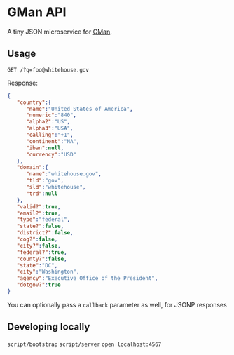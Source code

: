 # GMan API

A tiny JSON microservice for [GMan](https://github.com/benbalter/gman).

## Usage

`GET /?q=foo@whitehouse.gov`

Response:

```json
{
   "country":{
      "name":"United States of America",
      "numeric":"840",
      "alpha2":"US",
      "alpha3":"USA",
      "calling":"+1",
      "continent":"NA",
      "iban":null,
      "currency":"USD"
   },
   "domain":{
      "name":"whitehouse.gov",
      "tld":"gov",
      "sld":"whitehouse",
      "trd":null
   },
   "valid?":true,
   "email?":true,
   "type":"federal",
   "state?":false,
   "district?":false,
   "cog?":false,
   "city?":false,
   "federal?":true,
   "county?":false,
   "state":"DC",
   "city":"Washington",
   "agency":"Executive Office of the President",
   "dotgov?":true
}
```

You can optionally pass a `callback` parameter as well, for JSONP responses

## Developing locally

`script/bootstrap`
`script/server`
`open localhost:4567`
